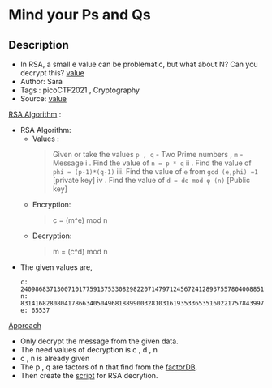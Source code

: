 # Mind your Ps and Qs

## Description
- In RSA, a small e value can be problematic, but what about N? Can you decrypt this? [value](./vlaues)
- Author: Sara
- Tags  : picoCTF2021 , Cryptography
- Source: [value](./vlaues)

<ins>RSA Algorithm</ins> :
- RSA Algorithm:
	- Values :
		> Given or take the values `p , q` - Two Prime numbers , `m` - Message
		> i  . Find the value of `n = p * q`
		> ii . Find the value of `phi = (p-1)*(q-1)`
		> iii. Find the value of `e` from  `gcd (e,phi) =1` [private key]
		> iv . Find the value of `d = de mod φ (n)` [Public key] 
	- Encryption:
		> c = (m^e) mod n
	- Decryption:
		> m = (c^d) mod n
- The given values are,
	```text
	c: 240986837130071017759137533082982207147971245672412893755780400885108149004760496
	n: 831416828080417866340504968188990032810316193533653516022175784399720141076262857
	e: 65537
	```

<ins>Approach</ins>
- Only decrypt the message from the given data.
- The need values of decryption is c , d , n
- c , n is already given
- The p , q are factors of n that find from the [factorDB](www.factordb.com). 
- Then create the [script](./script.py) for RSA decrytion.
